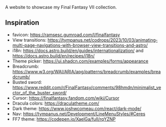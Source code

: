 A website to showcase my Final Fantasy VII collection.

## Inspiration

- favicon: https://ramsesc.gumroad.com/l/finalfantasy
- View transitions: https://tympanus.net/codrops/2023/10/03/animating-multi-page-navigations-with-browser-view-transitions-and-astro/
- i18n: https://docs.astro.build/en/guides/internationalization/ and https://docs.astro.build/en/recipes/i18n/
- Theme picker: https://ui.shadcn.com/examples/forms/appearance
- Breadcrumb: https://www.w3.org/WAI/ARIA/apg/patterns/breadcrumb/examples/breadcrumb/
- Busted sword: https://www.reddit.com/r/FinalFantasy/comments/98hmdn/minimalist_vector_of_the_buster_sword/
- Cursor: https://finalfantasy.fandom.com/wiki/Cursor
- Dracula colors: https://draculatheme.com/
- Dark theme: https://www.joshwcomeau.com/react/dark-mode/
- Nav: https://tympanus.net/Development/LineMenuStyles/#Ceres
- FF7 theme: https://codepen.io/XaelGa/full/rqYZNP
